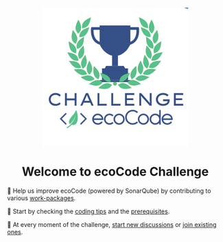 <p align="center">
  <img src="../docs/resources/challenge-logo.png">
</p>
<h1 align="center">Welcome to ecoCode Challenge</h1>

💪 Help us improve ecoCode (powered by SonarQube) by contributing to various [work-packages](work-packages.md).

🏁 Start by checking the [coding tips](coding%20tips.md) and the [prerequisites](https://docs.sonarqube.org/latest/extend/developing-plugin/). 

💬 At every moment of the challenge, [start new discussions](https://github.com/cnumr/ecoCode/discussions/new?category=hackathon) or [join existing ones](https://github.com/cnumr/ecoCode/discussions/categories/hackathon).
